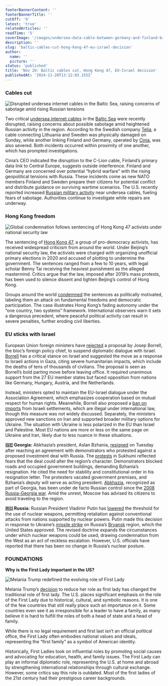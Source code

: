 ```yaml
---
footerBannerContent: ''
footerBannerTitle: ''
cutOff: '9'
latest: 'true'
relatedArticles: ''
readTime: '5'
coverImage: '/images/undersea-data-cable-between-germany-and-finland-broken-cwNz.webp'
description: ''
slug: 'baltic-cables-cut-hong-kong-47-eu-israel-decision'
author:
  name: ''
  picture: ''
status: 'published'
title: 'Nov 20: Baltic cables cut, Hong Kong 47, EU-Israel decision'
publishedAt: '2024-11-20T13:12:03.155Z'
---
```


### Cables cut

![Disrupted undersea internet cables in the Baltic Sea, raising concerns of sabotage amid rising Russian tensions](/images/undersea-data-cable-between-germany-and-finland-broken-czNT.webp)

Two critical [undersea internet cables](https://edition.cnn.com/2024/11/18/europe/undersea-cable-disrupted-germany-finland-intl/index.html) in the [Baltic Sea](https://www.google.com/maps/place/Baltic+Sea/@57.156325,14.4545998,6z/data=!3m1!4b1!4m6!3m5!1s0x46f4d7d988201b2b:0xb43097ae8474cb3!8m2!3d58.487952!4d19.863281!16zL20vMDE1MjI?entry=ttu&g_ep=EgoyMDI0MTExNy4wIKXMDSoASAFQAw%3D%3D) were recently disrupted, raising concerns about possible sabotage amid heightened Russian activity in the region. According to the Swedish company [Telia](https://www.teliacompany.com/en), a cable connecting Lithuania and Sweden was physically damaged on Sunday, while another linking Finland and Germany, operated by [Cinia](https://www.cinia.fi/en/), was also severed. Both incidents occurred within proximity of one another, which has prompted investigations.

Cinia’s CEO indicated the disruption to the C-Lion cable, Finland’s primary data link to Central Europe, suggests outside interference. Finland and Germany are concerned over potential “hybrid warfare” with the rising geopolitical tensions with Russia. These incidents come as new NATO members Finland and Sweden prepare their citizens for potential conflict and distribute guidance on surviving wartime scenarios. The U.S. recently reported increased [Russian military activity](https://edition.cnn.com/2024/09/06/politics/us-sees-increasing-risk-of-russian-sabotage-undersea-cables/index.html) near undersea cables, fueling fears of sabotage. Authorities continue to investigate while repairs are underway.

### Hong Kong freedom

![Global condemnation follows sentencing of Hong Kong 47 activists under national security law](/images/hong-kong_-45-activists-jailed-in-national-security-case-QzNj.webp)

The sentencing of [Hong Kong 47](https://www.aljazeera.com/news/2024/11/19/hong-kong-democracy-activists-jailed-who-are-they-whats-the-case-about), a group of pro-democracy activists, has received widespread criticism from around the world. Under Beijing’s national security law, the activists were charged with organizing unofficial primary elections in 2020 and accused of plotting to undermine the government. The sentences ranged from a few to 10 years, with legal scholar Benny Tai receiving the heaviest punishment as the alleged mastermind. Critics argue that the law, imposed after 2019’s mass protests, has been used to silence dissent and tighten Beijing’s control of Hong Kong. 

Groups around the world [condemned](https://www.theguardian.com/world/2024/nov/19/international-outrage-sentencing-pro-democracy-activists-hong-kong) the sentences as politically motivated, labeling them an attack on fundamental freedoms and democratic participation. The case illustrates Hong Kong’s fading autonomy under the “one country, two systems” framework. International observers warn it sets a dangerous precedent, where peaceful political activity can result in severe penalties, further eroding civil liberties.

### EU sticks with Israel

European Union foreign ministers have [rejected](https://www.dw.com/en/eu-ministers-reject-suspending-dialogue-with-israel/a-70807176) a proposal by Josep Borrell, the bloc’s foreign policy chief, to suspend diplomatic dialogue with Israel. [Borrell](https://www.middleeasteye.net/live-blog/live-blog-update/borrell-proposes-suspension-political-dialogue-israel) has a critical stance on Israel and suggested the move as a response to Israeli actions in Gaza, citing severe humanitarian impacts, which include the deaths of tens of thousands of civilians. The proposal is seen as Borrell’s bold parting move before leaving office. It required unanimous support from the 27 EU member states but faced opposition from nations like Germany, Hungary, Austria, and the Netherlands.

Instead, ministers opted to maintain the EU-Israel dialogue under the Association Agreement, which emphasizes cooperation based on mutual respect for human rights. Meanwhile, Borrell also proposed a [ban on imports](https://www.eeas.europa.eu/eeas/war-gaza-we-cannot-continue-business-usual_en) from Israeli settlements, which are illegal under international law, though this measure was not widely discussed. Separately, the ministers approved new sanctions on Iran and supported broader military options for Ukraine. The situation with Ukraine is less polarized in the EU than Israel and Palestine. Most EU nations are more or less on the same page on Ukraine and Iran, likely due to less nuance in these situations. 

**🇬🇪 Georgia:** Abkhazia’s president, Aslan Bzhania, [resigned](https://www.france24.com/en/europe/20241119-abkhazia-moscow-president-protesters) on Tuesday after reaching an agreement with demonstrators who protested against a proposed investment deal with Russia. The [protests](https://www.france24.com/en/europe/20241115-protesters-in-georgia-s-breakaway-region-abkhazia-storm-parliament-over-russian-investment-measure) in Sukhumi reflected fears that the deal could alter the region’s character. Demonstrators blocked roads and occupied government buildings, demanding Bzhania’s resignation. He cited the need for stability and constitutional order in his resignation letter. The protesters vacated government premises, and Bzhania’s deputy will serve as acting president. [Abkhazia](https://www.bbc.com/news/world-europe-18175030), recognized as part of Georgia, has been under de facto Russian control since the [2008 Russia-Georgia war](https://edition.cnn.com/2014/03/13/world/europe/2008-georgia-russia-conflict/index.html). Amid the unrest, Moscow has advised its citizens to avoid traveling to the region.

**🇷🇺 Russia:** Russian President Vladimir Putin has [lowered](https://apnews.com/article/russia-nuclear-doctrine-putin-91f20e0c9b0f9e5eaa3ed97c35789898) the threshold for the use of nuclear weapons, permitting retaliation against conventional attacks from nations supported by nuclear powers. Putin made this decision in response to Ukraine’s [missile strike](https://www.bbc.com/news/articles/c0mzjm7knw7o) on Russia’s [Bryansk](https://www.google.com/maps/place/Bryansk+Oblast,+Russia/@52.9331984,31.9655996,8z/data=!3m1!4b1!4m6!3m5!1s0x46d2d14dcf496edf:0x102a3a583f19610!8m2!3d53.0408599!4d33.26909!16zL20vMDJmNDc5?entry=ttu&g_ep=EgoyMDI0MTExNy4wIKXMDSoASAFQAw%3D%3D) region, which the United States approved. The revised doctrine expands the circumstances under which nuclear weapons could be used, drawing condemnation from the West as an act of reckless escalation. However, U.S. officials have reported that there has been no change in Russia’s nuclear posture.

### FOUNDATIONS

**Why is the First Lady important in the US?**

![Melania Trump redefined the evolving role of First Lady](/images/how-did-the-role-of-first-lady-in-the-us-become-an-important-role-in-comparison-with-with-rest-of-the-world_-EwOT.webp)

Melania Trump’s [decision](https://edition.cnn.com/2024/11/13/politics/melania-trump-white-house/index.html) to reduce her role as first lady has changed the traditional role of first lady. The U.S. places significant emphasis on the role of the First Lady due to historical, cultural, and symbolic reasons. It is one of the few countries that still really place such an importance on it. Some countries even see it as irresponsible for a leader to have a family, as many believe it is hard to fulfill the roles of both a head of state and a head of family. 

While there is no legal requirement and first last isn’t an official political office, the First Lady often embodies national values and ideals, representing the “first family” as a symbol of American identity. 

Historically, First Ladies took on influential roles by promoting social causes and advocating for education, health, and family issues. The First Lady can play an informal diplomatic role, representing the U.S. at home and abroad by strengthening international relationships through cultural exchange. However, some critics say this role is outdated. Most of the first ladies of the 21st century had their prestigious career backgrounds. 